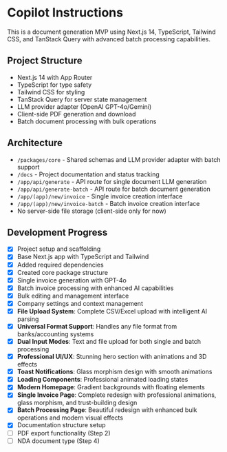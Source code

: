 # Copilot Instructions

This is a document generation MVP using Next.js 14, TypeScript, Tailwind CSS, and TanStack Query with advanced batch processing capabilities.

## Project Structure

- Next.js 14 with App Router
- TypeScript for type safety
- Tailwind CSS for styling
- TanStack Query for server state management
- LLM provider adapter (OpenAI GPT-4o/Gemini)
- Client-side PDF generation and download
- Batch document processing with bulk operations

## Architecture

- `/packages/core` - Shared schemas and LLM provider adapter with batch support
- `/docs` - Project documentation and status tracking
- `/app/api/generate` - API route for single document LLM generation
- `/app/api/generate-batch` - API route for batch document generation
- `/app/(app)/new/invoice` - Single invoice creation interface
- `/app/(app)/new/invoice-batch` - Batch invoice creation interface
- No server-side file storage (client-side only for now)

## Development Progress

- [x] Project setup and scaffolding
- [x] Base Next.js app with TypeScript and Tailwind
- [x] Added required dependencies
- [x] Created core package structure
- [x] Single invoice generation with GPT-4o
- [x] Batch invoice processing with enhanced AI capabilities
- [x] Bulk editing and management interface
- [x] Company settings and context management
- [x] **File Upload System**: Complete CSV/Excel upload with intelligent AI parsing
- [x] **Universal Format Support**: Handles any file format from banks/accounting systems
- [x] **Dual Input Modes**: Text and file upload for both single and batch processing
- [x] **Professional UI/UX**: Stunning hero section with animations and 3D effects
- [x] **Toast Notifications**: Glass morphism design with smooth animations
- [x] **Loading Components**: Professional animated loading states
- [x] **Modern Homepage**: Gradient backgrounds with floating elements
- [x] **Single Invoice Page**: Complete redesign with professional animations, glass morphism, and trust-building design
- [x] **Batch Processing Page**: Beautiful redesign with enhanced bulk operations and modern visual effects
- [x] Documentation structure setup
- [ ] PDF export functionality (Step 2)
- [ ] NDA document type (Step 4)
